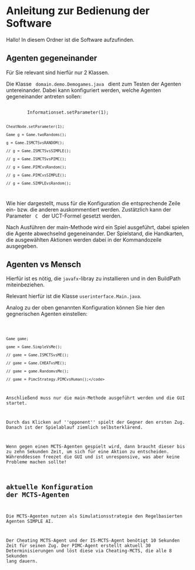 # Anleitung zur Bedienung der Software

Hallo! In diesem Ordner ist die Software aufzufinden.

## Agenten gegeneinander

Für Sie relevant sind hierfür nur 2 Klassen.

Die Klasse <code> domain.demo.Demogames.java </code>  dient zum Testen der Agenten untereinander. Dabei kann konfiguriert werden, welche Agenten gegeneinander antreten sollen: 

<code> 		
		Informationset.setParameter(1);
					
	CheatNode.setParameter(1);
	
    Game g = Game.twoRandoms();

    g = Game.ISMCTSvsRANDOM();

    // g = Game.ISMCTSvsSIMPLE();

    // g = Game.ISMCTSvsPIMC();

    // g = Game.PIMCvsRandom();

    // g = Game.PIMCvsSIMPLE();

    // g = Game.SIMPLEvsRandom();
</code>

Wie hier dargestellt, muss für die Konfiguration die entsprechende Zeile ein- bzw. die anderen auskommentiert werden. Zustätzlich kann der Parameter <code> C </code> der UCT-Formel gesetzt werden. 

Nach Ausführen der main-Methode wird ein Spiel ausgeführt, dabei spielen die Agente abwechselnd gegeneinander. Der Spielstand, die Handkarten, die ausgewählten Aktionen werden dabei in der Kommandozeile ausgegeben.

## Agenten vs Mensch 

Hierfür ist es nötig, die <code>javafx</code>-libray zu installieren und in den BuildPath miteinbeziehen.

Relevant hierfür ist die Klasse <code>userinterface.Main.java</code>. 

Analog zu der oben genannten Konfiguration können Sie hier den gegnerischen Agenten einstellen: 

<code>

	Game game;

    game = Game.SimpleVsMe();

    // game = Game.ISMCTSvsME();

    // game = Game.CHEATvsME();

    // game = game.RandomvsMe();

    // game = PimcStrategy.PIMCvsHuman();</code>

Anschließend muss nur die main-Methode ausgeführt werden und die GUI startet.

Durch das Klicken auf ''opponent'' spielt der Gegner den ersten Zug. Danach ist der Spielablauf ziemlich selbsterklärend. 

Wenn gegen einen MCTS-Agenten gespielt wird, dann braucht dieser bis zu zehn Sekunden Zeit, um sich für eine Aktion zu entscheiden. Währenddessen freezet die GUI und ist unresponsive, was aber keine Probleme machen sollte!

## aktuelle Konfiguration der MCTS-Agenten

Die MCTS-Agenten nutzen als Simulationsstrategie den Regelbasierten Agenten SIMPLE AI.

Der Cheating MCTS-Agent und der IS-MCTS-Agent benötigt 10 Sekunden Zeit für seinen Zug. 
Der PIMC-Agent erstellt aktuell 30 Determinisierungen und löst diese via Cheating-MCTS, die alle 8 Sekunden lang dauern. 